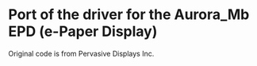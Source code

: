 # Port of the driver for the Aurora_Mb EPD (e-Paper Display)

Original code is from Pervasive Displays Inc.
